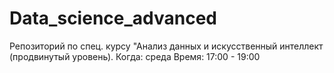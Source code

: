 # Data_science_advanced
Репозиторий по спец. курсу "Анализ данных и искусственный интеллект (продвинутый уровень).
Когда: среда
Время: 17:00 - 19:00
